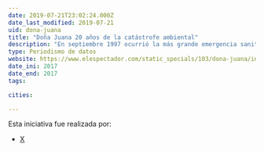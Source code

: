 ```yaml
---
date: 2019-07-21T23:02:24.000Z
date_last_modified: 2019-07-21
uid: dona-juana
title: "Doña Juana 20 años de la catástrofe ambiental"
description: "En septiembre 1997 ocurrió la más grande emergencia sanitaria de Bogotá, luego del derrumbe de un millón 200 mil toneladas de basuras del relleno sanitario. 20 años después, los habitantes de zonas aledañas aseguran que siguen siendo afectados por la disposición. esta investigación hace un análisis de la problemática."
type: Periodismo de datos
website: https://www.elespectador.com/static_specials/103/dona-juana/index.html
date_ini: 2017
date_end: 2017
tags:

cities: 

---
```


Esta iniciativa fue realizada por:

- [X](/organizaciones/el-espectador)
